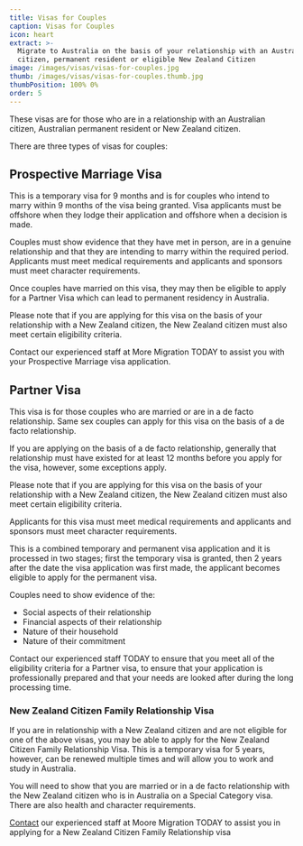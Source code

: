 ```yaml
---
title: Visas for Couples
caption: Visas for Couples
icon: heart
extract: >-
  Migrate to Australia on the basis of your relationship with an Australian
  citizen, permanent resident or eligible New Zealand Citizen
image: /images/visas/visas-for-couples.jpg
thumb: /images/visas/visas-for-couples.thumb.jpg
thumbPosition: 100% 0%
order: 5
---
```

These visas are for those who are in a relationship with an Australian citizen, Australian permanent resident or New Zealand citizen.

There are three types of visas for couples:

## Prospective Marriage Visa
This is a temporary visa for 9 months and is for couples who intend to marry within 9 months of the visa being granted. Visa applicants must be offshore when they lodge their application and offshore when a decision is made.

Couples must show evidence that they have met in person, are in a genuine relationship and that they are intending to marry within the required period. Applicants must meet medical requirements and applicants and sponsors must meet character requirements.

Once couples have married on this visa, they may then be eligible to apply for a Partner Visa which can lead to permanent residency in Australia.

Please note that if you are applying for this visa on the basis of your relationship with a New Zealand citizen, the New Zealand citizen must also meet certain eligibility criteria.

Contact our experienced staff at More Migration TODAY to assist you with your Prospective Marriage visa application.

## Partner Visa

This visa is for those couples who are married or are in a de facto relationship. Same sex couples can apply for this visa on the basis of a de facto relationship.

If you are applying on the basis of a de facto relationship, generally that relationship must have existed for at least 12 months before you apply for the visa, however, some exceptions apply.

Please note that if you are applying for this visa on the basis of your relationship with a New Zealand citizen, the New Zealand citizen must also meet certain eligibility criteria.

Applicants for this visa must meet medical requirements and applicants and sponsors must meet character requirements.

This is a combined temporary and permanent visa application and it is processed in two stages; first the temporary visa is granted, then 2 years after the date the visa application was first made, the applicant becomes eligible to apply for the permanent visa.

Couples need to show evidence of the:

* Social aspects of their relationship
* Financial aspects of their relationship
* Nature of their household
* Nature of their commitment

Contact our experienced staff TODAY to ensure that you meet all of the eligibility criteria for a Partner visa, to ensure that your application is professionally prepared and that your needs are looked after during the long processing time.


### New Zealand Citizen Family Relationship Visa

If you are in relationship with a New Zealand citizen and are not eligible for one of the above visas, you may be able to apply for the New Zealand Citizen Family Relationship Visa. This is a temporary visa for 5 years, however, can be renewed multiple times and will allow you to work and study in Australia.

You will need to show that you are married or in a de facto relationship with the New Zealand citizen who is in Australia on a Special Category visa. There are also health and character requirements.

[Contact](/contact) our experienced staff at Moore Migration TODAY to assist you in applying for a New Zealand Citizen Family Relationship visa


